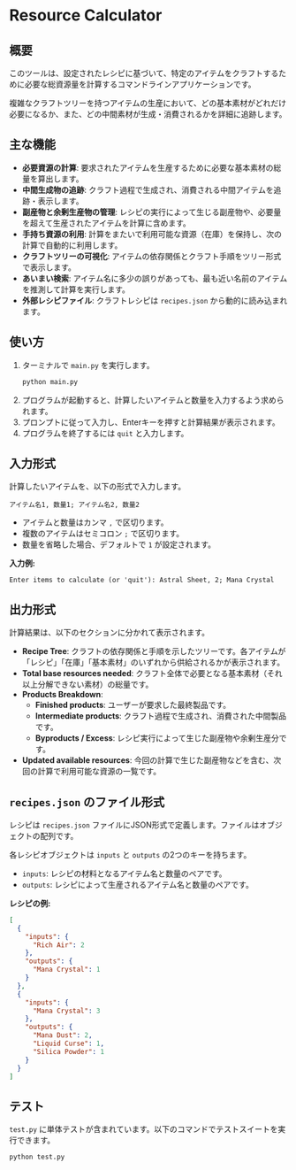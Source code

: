 # Resource Calculator

## 概要

このツールは、設定されたレシピに基づいて、特定のアイテムをクラフトするために必要な総資源量を計算するコマンドラインアプリケーションです。

複雑なクラフトツリーを持つアイテムの生産において、どの基本素材がどれだけ必要になるか、また、どの中間素材が生成・消費されるかを詳細に追跡します。

## 主な機能

- **必要資源の計算**: 要求されたアイテムを生産するために必要な基本素材の総量を算出します。
- **中間生成物の追跡**: クラフト過程で生成され、消費される中間アイテムを追跡・表示します。
- **副産物と余剰生産物の管理**: レシピの実行によって生じる副産物や、必要量を超えて生産されたアイテムを計算に含めます。
- **手持ち資源の利用**: 計算をまたいで利用可能な資源（在庫）を保持し、次の計算で自動的に利用します。
- **クラフトツリーの可視化**: アイテムの依存関係とクラフト手順をツリー形式で表示します。
- **あいまい検索**: アイテム名に多少の誤りがあっても、最も近い名前のアイテムを推測して計算を実行します。
- **外部レシピファイル**: クラフトレシピは `recipes.json` から動的に読み込まれます。

## 使い方

1.  ターミナルで `main.py` を実行します。
    ```sh
    python main.py
    ```
2.  プログラムが起動すると、計算したいアイテムと数量を入力するよう求められます。
3.  プロンプトに従って入力し、Enterキーを押すと計算結果が表示されます。
4.  プログラムを終了するには `quit` と入力します。

## 入力形式

計算したいアイテムを、以下の形式で入力します。

```
アイテム名1, 数量1; アイテム名2, 数量2
```

-   アイテムと数量はカンマ `,` で区切ります。
-   複数のアイテムはセミコロン `;` で区切ります。
-   数量を省略した場合、デフォルトで `1` が設定されます。

**入力例:**

```
Enter items to calculate (or 'quit'): Astral Sheet, 2; Mana Crystal
```

## 出力形式

計算結果は、以下のセクションに分かれて表示されます。

-   **Recipe Tree**: クラフトの依存関係と手順を示したツリーです。各アイテムが「レシピ」「在庫」「基本素材」のいずれから供給されるかが表示されます。
-   **Total base resources needed**: クラフト全体で必要となる基本素材（それ以上分解できない素材）の総量です。
-   **Products Breakdown**:
    -   **Finished products**: ユーザーが要求した最終製品です。
    -   **Intermediate products**: クラフト過程で生成され、消費された中間製品です。
    -   **Byproducts / Excess**: レシピ実行によって生じた副産物や余剰生産分です。
-   **Updated available resources**: 今回の計算で生じた副産物などを含む、次回の計算で利用可能な資源の一覧です。

## `recipes.json` のファイル形式

レシピは `recipes.json` ファイルにJSON形式で定義します。ファイルはオブジェクトの配列です。

各レシピオブジェクトは `inputs` と `outputs` の2つのキーを持ちます。

-   `inputs`: レシピの材料となるアイテム名と数量のペアです。
-   `outputs`: レシピによって生産されるアイテム名と数量のペアです。

**レシピの例:**

```json
[
  {
    "inputs": {
      "Rich Air": 2
    },
    "outputs": {
      "Mana Crystal": 1
    }
  },
  {
    "inputs": {
      "Mana Crystal": 3
    },
    "outputs": {
      "Mana Dust": 2,
      "Liquid Curse": 1,
      "Silica Powder": 1
    }
  }
]
```

## テスト

`test.py` に単体テストが含まれています。以下のコマンドでテストスイートを実行できます。

```sh
python test.py
```
